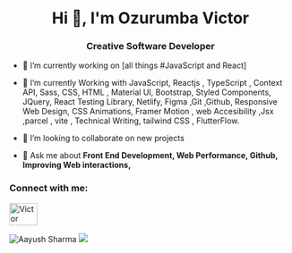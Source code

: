 
<h1 align="center">Hi 👋, I'm Ozurumba Victor</h1>
<h3 align="center">Creative Software Developer </h3>





- 🔭 I’m currently working on [all things #JavaScript and React]

- 🌱 I’m currently Working with JavaScript, Reactjs , TypeScript , Context API, Sass, CSS, HTML , Material UI, Bootstrap, Styled Components, JQuery, React Testing Library, Netlify, Figma ,Git ,Github, Responsive Web Design, CSS Animations, Framer Motion , web Accesibility ,Jsx ,parcel , vite , Technical Writing, tailwind CSS , FlutterFlow.

- 👯 I’m looking to collaborate on new projects

- 💬 Ask me about **Front End Development, Web Performance, Github, Improving Web interactions,**



<h3 align="left">Connect with me:</h3>
<p align="left">


<a href="https://www.linkedin.com/in/victor-ozurumba-b15429209/" target="blank"><img align="center" src="https://raw.githubusercontent.com/rahuldkjain/github-profile-readme-generator/master/src/images/icons/Social/linked-in-alt.svg" alt="Victor Ozurumba" height="40" width="50" /></a>
</p>
 <img src="https://github-readme-stats.vercel.app/api?username=Victor-Oz&show_icons=true&theme=tokyonight" alt="Aayush Sharma" />
 <img src ="https://visitor-badge.laobi.icu/badge?page_id=Victor-Oz" />
